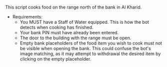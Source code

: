 This script cooks food on the range north of the bank in Al Kharid.

- Requirements:
  - You MUST have a Staff of Water equipped. This is how the bot detects when cooking has finished.
  - Your bank PIN must have already been entered.
  - The door to the building with the range must be open.
  - Empty bank placeholders of the food item you wish to cook must not be visible when opening the bank. This could confuse the bot's image matching, as it may attempt to withdrawal the desired item by clicking on the empty placeholder.
